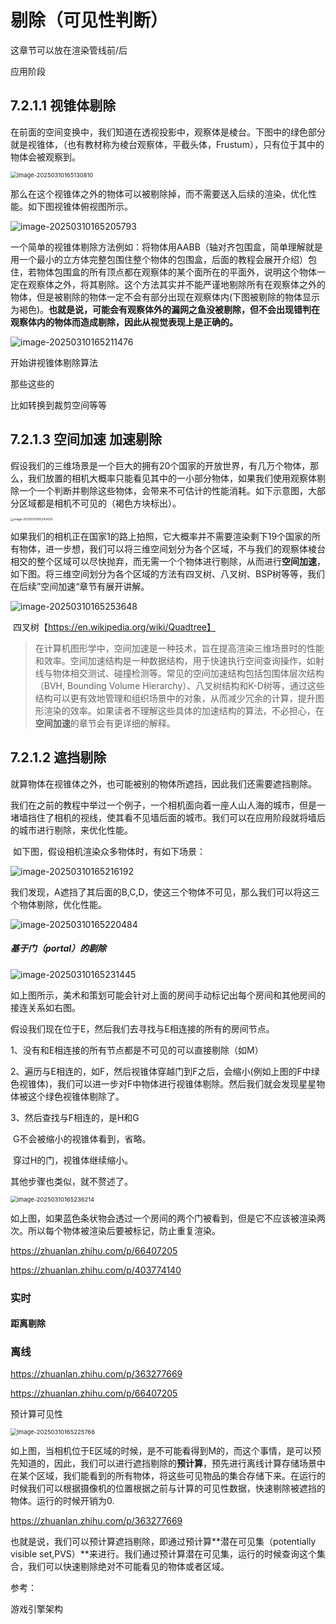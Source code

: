 # 剔除（可见性判断）

这章节可以放在渲染管线前/后



应用阶段



## 7.2.1.1 视锥体剔除

​	在前面的空间变换中，我们知道在透视投影中，观察体是棱台。下图中的绿色部分就是视锥体，（也有教材称为棱台观察体，平截头体，Frustum），只有位于其中的物体会被观察到。

<img src="assets/image-20250310165130810.png" alt="image-20250310165130810" style="zoom:67%;" />

​	那么在这个视锥体之外的物体可以被剔除掉，而不需要送入后续的渲染，优化性能。如下图视锥体俯视图所示。

![image-20250310165205793](assets/image-20250310165205793.png)

​	一个简单的视锥体剔除方法例如：将物体用AABB（轴对齐包围盒，简单理解就是用一个最小的立方体完整包围住整个物体的包围盒，后面的教程会展开介绍）包住，若物体包围盒的所有顶点都在观察体的某个面所在的平面外，说明这个物体一定在观察体之外，将其剔除。这个方法其实并不能严谨地剔除所有在观察体之外的物体，但是被剔除的物体一定不会有部分出现在观察体内(下图被剔除的物体显示为褐色)。**也就是说，可能会有观察体外的漏网之鱼没被剔除，但不会出现错判在观察体内的物体而造成剔除，因此从视觉表现上是正确的。**

![image-20250310165211476](assets/image-20250310165211476.png)

开始讲视锥体剔除算法

那些这些的

比如转换到裁剪空间等等



##  7.2.1.3 空间加速 加速剔除

​	假设我们的三维场景是一个巨大的拥有20个国家的开放世界，有几万个物体，那么，我们放置的相机大概率只能看见其中的一小部分物体，如果我们使用观察体剔除一个一个判断并剔除这些物体，会带来不可估计的性能消耗。如下示意图，大部分区域都是相机不可见的（褐色方块标出）。

<img src="assets/image-20250310165243439.png" alt="image-20250310165243439" style="zoom: 33%;" />

如果我们的相机正在国家1的路上拍照，它大概率并不需要渲染剩下19个国家的所有物体，进一步想，我们可以将三维空间划分为各个区域，不与我们的观察体棱台相交的整个区域可以尽快抛弃，而无需一个个物体进行剔除，从而进行**空间加速**，如下图。将三维空间划分为各个区域的方法有四叉树、八叉树、BSP树等等，我们在后续”空间加速“章节有展开讲解。



![image-20250310165253648](assets/image-20250310165253648.png)

​																四叉树【https://en.wikipedia.org/wiki/Quadtree】

> 在计算机图形学中，空间加速是一种技术，旨在提高渲染三维场景时的性能和效率。空间加速结构是一种数据结构，用于快速执行空间查询操作，如射线与物体相交测试、碰撞检测等。常见的空间加速结构包括包围体层次结构（BVH, Bounding Volume Hierarchy）、八叉树结构和K-D树等，通过这些结构可以更有效地管理和组织场景中的对象，从而减少冗余的计算，提升图形渲染的效率。如果读者不理解这些具体的加速结构的算法，不必担心，在**空间加速**的章节会有更详细的解释。





## 7.2.1.2 遮挡剔除

​	就算物体在视锥体之外，也可能被别的物体所遮挡，因此我们还需要遮挡剔除。

​	我们在之前的教程中举过一个例子，一个相机面向着一座人山人海的城市，但是一堵墙挡住了相机的视线，使其看不见墙后面的城市。我们可以在应用阶段就将墙后的城市进行剔除，来优化性能。

​	如下图，假设相机渲染众多物体时，有如下场景：

![image-20250310165216192](assets/image-20250310165216192.png)

我们发现，A遮挡了其后面的B,C,D，使这三个物体不可见，那么我们可以将这三个物体剔除，优化性能。

![image-20250310165220484](assets/image-20250310165220484.png)



##### 基于门（portal）的剔除 



![image-20250310165231445](assets/image-20250310165231445.png)

如上图所示，美术和策划可能会针对上面的房间手动标记出每个房间和其他房间的接连关系如右图。

假设我们现在位于E，然后我们去寻找与E相连接的所有的房间节点。

1、没有和E相连接的所有节点都是不可见的可以直接剔除（如M）

2、遍历与E相连的，如F，然后视锥体穿越门到F之后，会缩小(例如上图的F中绿色视锥体)，我们可以进一步对F中物体进行视锥体剔除。然后我们就会发现星星物体被这个绿色视锥体剔除了。

3、然后查找与F相连的，是H和G

​	G不会被缩小的视锥体看到，省略。

​	穿过H的门，视锥体继续缩小。

其他步骤也类似，就不赘述了。



<img src="assets/image-20250310165236214.png" alt="image-20250310165236214" style="zoom:67%;" />

如上图，如果蓝色条状物会透过一个房间的两个门被看到，但是它不应该被渲染两次。所以每个物体被渲染后要被标记，防止重复渲染。



https://zhuanlan.zhihu.com/p/66407205

https://zhuanlan.zhihu.com/p/403774140



### 实时

#### 距离剔除



### 离线

https://zhuanlan.zhihu.com/p/363277669

https://zhuanlan.zhihu.com/p/66407205

预计算可见性

<img src="assets/image-20250310165225766.png" alt="image-20250310165225766" style="zoom:67%;" />

如上图，当相机位于E区域的时候，是不可能看得到M的，而这个事情，是可以预先知道的，因此，我们可以进行遮挡剔除的**预计算**，预先进行离线计算存储场景中在某个区域，我们能看到的所有物体，将这些可见物品的集合存储下来。在运行的时候我们可以根据摄像机的位置根据之前与计算的可见性数据，快速剔除被遮挡的物体。运行的时候开销为0.

https://zhuanlan.zhihu.com/p/363277669



也就是说，我们可以预计算遮挡剔除，即通过预计算**潜在可见集（potentially visible set,PVS）**来进行。我们通过预计算潜在可见集，运行的时候查询这个集合，我们可以快速剔除绝对不可能看见的物体或者区域。





参考：

游戏引擎架构

